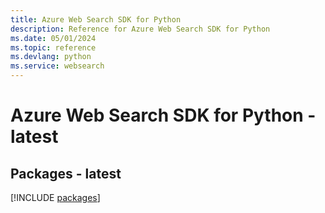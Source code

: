 ```yaml
---
title: Azure Web Search SDK for Python
description: Reference for Azure Web Search SDK for Python
ms.date: 05/01/2024
ms.topic: reference
ms.devlang: python
ms.service: websearch
---
```

# Azure Web Search SDK for Python - latest
## Packages - latest
[!INCLUDE [packages](web-search-index.md)]